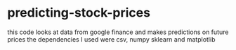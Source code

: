 # predicting-stock-prices
this code looks at data from google finance and makes predictions on future prices
the dependencies I used were csv, numpy sklearn and matplotlib
